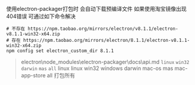 使用electron-packager打包时 会自动下载预编译文件
如果使用淘宝镜像出现404错误 可通过如下命令解决
```
# 不存在 https://npm.taobao.org/mirrors/electron/v8.1.1/electron-v8.1.1-win32-x64.zip
# 存在 https://npm.taobao.org/mirrors/electron/8.1.1/electron-v8.1.1-win32-x64.zip
npm config set electron_custom_dir 8.1.1
```
>electron\node_modules\electron-packager\docs\api.md
`linux` `win32` `darwin` `mas` `all`
linux linux
win32 windows
darwin mac-os
mas mac-app-store
all 打包所有

